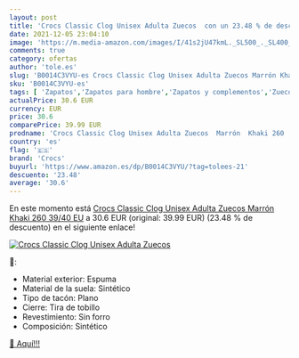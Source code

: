 ```yaml
---
layout: post
title: 'Crocs Classic Clog Unisex Adulta Zuecos  con un 23.48 % de descuento'
date: 2021-12-05 23:04:10
image: 'https://m.media-amazon.com/images/I/41s2jU47kmL._SL500_._SL400_.jpg'
comments: true
category: ofertas
author: 'tole.es'
slug: 'B0014C3VYU-es Crocs Classic Clog Unisex Adulta Zuecos Marrón Khaki 260...'
sku: 'B0014C3VYU-es'
tags: [ 'Zapatos','Zapatos para hombre','Zapatos y complementos','Zuecos y mules para hombre','crocs','zuecos', ]
actualPrice: 30.6 EUR
currency: EUR
price: 30.6
comparePrice: 39.99 EUR
prodname: 'Crocs Classic Clog Unisex Adulta Zuecos  Marrón  Khaki 260   39/40 EU'
country: 'es'
flag: '🇪🇸'
brand: 'Crocs'
buyurl: 'https://www.amazon.es/dp/B0014C3VYU/?tag=tolees-21'
descuento: '23.48'
average: '30.6'
---
```


En este momento está [Crocs Classic Clog Unisex Adulta Zuecos  Marrón  Khaki 260   39/40 EU](https://www.amazon.es/dp/B0014C3VYU/?tag=tolees-21) a 30.6 EUR (original: 39.99 EUR) (23.48 %  de descuento) en el siguiente enlace!

[![Crocs Classic Clog Unisex Adulta Zuecos ](https://m.media-amazon.com/images/I/41s2jU47kmL._SL500_._SL400_.jpg)](https://www.amazon.es/dp/B0014C3VYU/?tag=tolees-21)

🔎:

- Material exterior: Espuma
- Material de la suela: Sintético
- Tipo de tacón: Plano
- Cierre: Tira de tobillo
- Revestimiento: Sin forro
- Composición: Sintético

[🛒 Aquí!!!](https://www.amazon.es/dp/B0014C3VYU/?tag=tolees-21)

